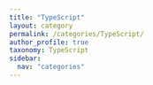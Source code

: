 ```yaml
---
title: "TypeScript"
layout: category
permalink: /categories/TypeScript/
author_profile: true
taxonomy: TypeScript
sidebar:
  nav: "categories"
---
```

